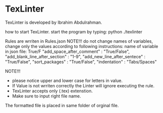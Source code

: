 # TexLinter
TexLinter is developed by Ibrahim Abdulrahman.

how to start TexLinter. 
start the program by typing: python ./texlinter <name of file>

Rules are wrriten in Rules.json
NOTE!!! do not change names of variables, change only the values according to following instructions:
name of variable in json file: True/F 
	"add_space_after_comment" : "True/False",
	"add_blank_line_after_section" : "1-9",
	"add_new_line_after_sentece" : "True/False",
	"sort_packages" : "True/False",
	"indentation" : "Tabs/Spaces"

NOTE!!! 
- please notice upper and lower case for letters in value.
- If Value is not wrriten correctly the Linter will ignore executing the rule.
- TexLinter accepts only (.tex) extenstion. 
- Make sure to input right file name. 

The formatted file is placed in same folder of orginal file. 
